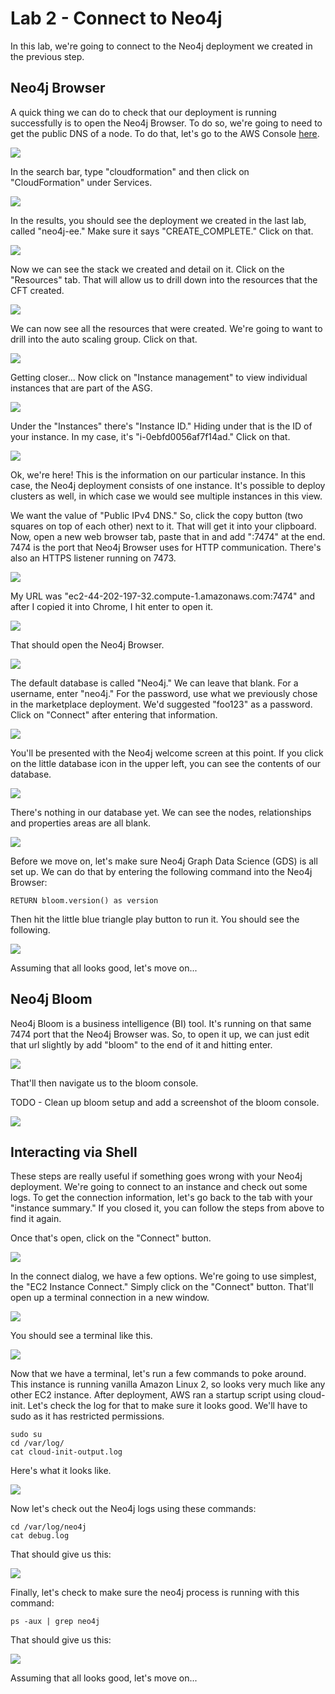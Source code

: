 # Lab 2 - Connect to Neo4j
In this lab, we're going to connect to the Neo4j deployment we created in the previous step.

## Neo4j Browser
A quick thing we can do to check that our deployment is running successfully is to open the Neo4j Browser.  To do so, we're going to need to get the public DNS of a node.  To do that, let's go to the AWS Console [here](https://console.aws.amazon.com/).

![](images/01-console.png)

In the search bar, type "cloudformation" and then click on "CloudFormation" under Services.

![](images/02-search.png)

In the results, you should see the deployment we created in the last lab, called "neo4j-ee."  Make sure it says "CREATE_COMPLETE."  Click on that.

![](images/03-stacks.png)

Now we can see the stack we created and detail on it.  Click on the "Resources" tab.  That will allow us to drill down into the resources that the CFT created.

![](images/04-stacks.png)

We can now see all the resources that were created.  We're going to want to drill into the auto scaling group.  Click on that.

![](images/05-resources.png)

Getting closer... Now click on "Instance management" to view individual instances that are part of the ASG.

![](images/06-asg.png)

Under the "Instances" there's "Instance ID."  Hiding under that is the ID of your instance.  In my case, it's "i-0ebfd0056af7f14ad."  Click on that.

![](images/07-instancemanagement.png)

Ok, we're here!  This is the information on our particular instance.  In this case, the Neo4j deployment consists of one instance.  It's possible to deploy clusters as well, in which case we would see multiple instances in this view.

We want the value of "Public IPv4 DNS."  So, click the copy button (two squares on top of each other) next to it.  That will get it into your clipboard.  Now, open a new web browser tab, paste that in and add ":7474" at the end.  7474 is the port that Neo4j Browser uses for HTTP communication.  There's also an HTTPS listener running on 7473.

![](images/08-instance.png)

My URL was "ec2-44-202-197-32.compute-1.amazonaws.com:7474" and after I copied it into Chrome, I hit enter to open it.

![](images/09-url.png)

That should open the Neo4j Browser.

![](images/10-neo4jbrowser.png)

The default database is called "Neo4j."  We can leave that blank.  For a username, enter "neo4j."  For the password, use what we previously chose in the marketplace deployment.  We'd suggested "foo123" as a password.  Click on "Connect" after entering that information.

![](images/11-login.png)

You'll be presented with the Neo4j welcome screen at this point.  If you click on the little database icon in the upper left, you can see the contents of our database.

![](images/12-welcome.png)


There's nothing in our database yet.  We can see the nodes, relationships and properties areas are all blank.

![](images/13-contents.png)

Before we move on, let's make sure Neo4j Graph Data Science (GDS) is all set up.  We can do that by entering the following command into the Neo4j Browser:

    RETURN bloom.version() as version

Then hit the little blue triangle play button to run it.  You should see the following.

![](images/14-gds.png)

Assuming that all looks good, let's move on...

## Neo4j Bloom
Neo4j Bloom is a business intelligence (BI) tool.  It's running on that same 7474 port that the Neo4j Browser was.  So, to open it up, we can just edit that url slightly by add "bloom" to the end of it and hitting enter.

![](images/15-bloomurl.png)

That'll then navigate us to the bloom console.

TODO - Clean up bloom setup and add a screenshot of the bloom console.

![](images/16-bloom.png)

## Interacting via Shell
These steps are really useful if something goes wrong with your Neo4j deployment.  We're going to connect to an instance and check out some logs.  To get the connection information, let's go back to the tab with your "instance summary."  If you closed it, you can follow the steps from above to find it again.

Once that's open, click on the "Connect" button.

![](images/17-instancesummary.png)

In the connect dialog, we have a few options.  We're going to use simplest, the "EC2 Instance Connect."  Simply click on the "Connect" button.  That'll open up a terminal connection in a new window.

![](images/18-connect.png)

You should see a terminal like this.

![](images/19-terminal.png)

Now that we have a terminal, let's run a few commands to poke around.  This instance is running vanilla Amazon Linux 2, so looks very much like any other EC2 instance.  After deployment, AWS ran a startup script using cloud-init.  Let's check the log for that to make sure it looks good.  We'll have to sudo as it has restricted permissions.

    sudo su
    cd /var/log/
    cat cloud-init-output.log

Here's what it looks like.

![](images/20-cloudinit.png)

Now let's check out the Neo4j logs using these commands:

    cd /var/log/neo4j
    cat debug.log

That should give us this:

![](images/21-debug.png)

Finally, let's check to make sure the neo4j process is running with this command:

    ps -aux | grep neo4j

That should give us this:

![](images/22-process.png)

Assuming that all looks good, let's move on...
